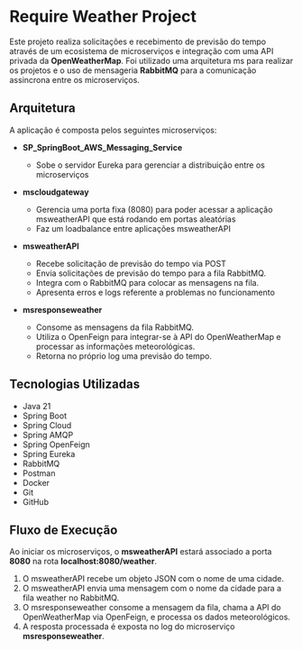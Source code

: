 # Require Weather Project

Este projeto realiza solicitações e recebimento de previsão do tempo através de um ecosistema de microserviços e integração com uma API privada da **OpenWeatherMap**. Foi utilizado uma arquitetura ms para realizar os projetos e o uso de mensageria **RabbitMQ** para a comunicação assincrona entre os microserviços.

## Arquitetura
A aplicação é composta pelos seguintes microserviços:

- **SP_SpringBoot_AWS_Messaging_Service**
    - Sobe o servidor Eureka para gerenciar a distribuição entre os microserviços

-  **mscloudgateway**
    - Gerencia uma porta fixa (8080) para poder acessar a aplicação msweatherAPI que está rodando em portas aleatórias
    - Faz um loadbalance entre aplicações msweatherAPI

- **msweatherAPI**
    - Recebe solicitação de previsão do tempo via POST
    - Envia solicitações de previsão do tempo para a fila RabbitMQ.
    - Integra com o RabbitMQ para colocar as mensagens na fila.
    - Apresenta erros e logs referente a problemas no funcionamento

- **msresponseweather**
    - Consome as mensagens da fila RabbitMQ.
    - Utiliza o OpenFeign para integrar-se à API do OpenWeatherMap e processar as informações meteorológicas.
    - Retorna no próprio log uma previsão do tempo.

## Tecnologias Utilizadas

- Java 21
- Spring Boot
- Spring Cloud
- Spring AMQP
- Spring OpenFeign
- Spring Eureka
- RabbitMQ
- Postman
- Docker
- Git
- GitHub

## Fluxo de Execução
Ao iniciar os microserviços, o **msweatherAPI** estará associado a porta **8080** na rota **localhost:8080/weather**.

1. O msweatherAPI recebe um objeto JSON com o nome de uma cidade.
2. O msweatherAPI envia uma mensagem com o nome da cidade para a fila weather no RabbitMQ.
3. O msresponseweather consome a mensagem da fila, chama a API do OpenWeatherMap via OpenFeign, e processa os dados meteorológicos.
4. A resposta processada é exposta no log do microserviço **msresponseweather**.
